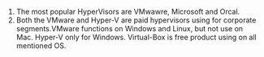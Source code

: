 1. The most popular HyperVisors are VMwawre, Microsoft and Orcal.
2. Both the VMware and Hyper-V are paid hypervisors using for corporate segments.VMware functions on Windows and Linux, but not use on Mac. Hyper-V only for Windows. Virtual-Box is free product using on all mentioned OS.    

